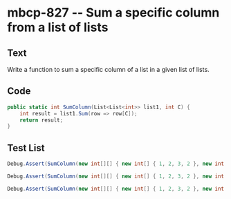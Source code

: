 # mbcp-827 -- Sum a specific column from a list of lists

## Text

Write a function to sum a specific column of a list in a given list of lists.

## Code

```csharp
public static int SumColumn(List<List<int>> list1, int C) {
    int result = list1.Sum(row => row[C]);
    return result;
}
```

## Test List

```csharp
Debug.Assert(SumColumn(new int[][] { new int[] { 1, 2, 3, 2 }, new int[] { 4, 5, 6, 2 }, new int[] { 7, 8, 9, 5 } }, 0) == 12);
```

```csharp
Debug.Assert(SumColumn(new int[][] { new int[] { 1, 2, 3, 2 }, new int[] { 4, 5, 6, 2 }, new int[] { 7, 8, 9, 5 } }, 1) == 15);
```

```csharp
Debug.Assert(SumColumn(new int[][] { new int[] { 1, 2, 3, 2 }, new int[] { 4, 5, 6, 2 }, new int[] { 7, 8, 9, 5 } }, 3) == 9);
```
